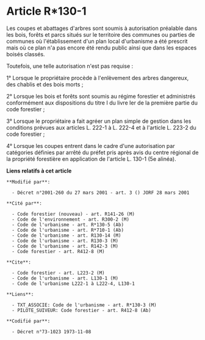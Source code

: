 # Article R*130-1

Les coupes et abattages d'arbres sont soumis à autorisation préalable dans les bois, forêts et parcs situés sur le territoire
des communes ou parties de communes où l'établissement d'un plan local d'urbanisme a été prescrit mais où ce plan n'a pas
encore été rendu public ainsi que dans les espaces boisés classés.

Toutefois, une telle autorisation n'est pas requise :

1° Lorsque le propriétaire procède à l'enlèvement des arbres dangereux, des chablis et des bois morts ;

2° Lorsque les bois et forêts sont soumis au régime forestier et administrés conformément aux dispositions du titre I du
livre Ier de la première partie du code forestier ;

3° Lorsque le propriétaire a fait agréer un plan simple de gestion dans les conditions prévues aux articles L. 222-1 à L.
222-4 et à l'article L. 223-2 du code forestier ;

4° Lorsque les coupes entrent dans le cadre d'une autorisation par catégories définies par arrêté du préfet pris après avis
du centre régional de la propriété forestière en application de l'article L. 130-1 (5e alinéa).

**Liens relatifs à cet article**

	**Modifié par**:

	  - Décret n°2001-260 du 27 mars 2001 - art. 3 () JORF 28 mars 2001

	**Cité par**:

	  - Code forestier (nouveau) - art. R141-26 (M)
	  - Code de l'environnement - art. R300-2 (M)
	  - Code de l'urbanisme - art. R*130-5 (Ab)
	  - Code de l'urbanisme - art. R*710-1 (Ab)
	  - Code de l'urbanisme - art. R130-14 (M)
	  - Code de l'urbanisme - art. R130-3 (M)
	  - Code de l'urbanisme - art. R142-3 (M)
	  - Code forestier - art. R412-8 (M)

	**Cite**:

	  - Code forestier - art. L223-2 (M)
	  - Code de l'urbanisme - art. L130-1 (M)
	  - Code de l'urbanisme L222-1 à L222-4, L130-1

	**Liens**:

	  - TXT_ASSOCIE: Code de l'urbanisme - art. R*130-3 (M)
	  - PILOTE_SUIVEUR: Code forestier - art. R412-8 (Ab)

	**Codifié par**:

	  - Décret n°73-1023 1973-11-08
